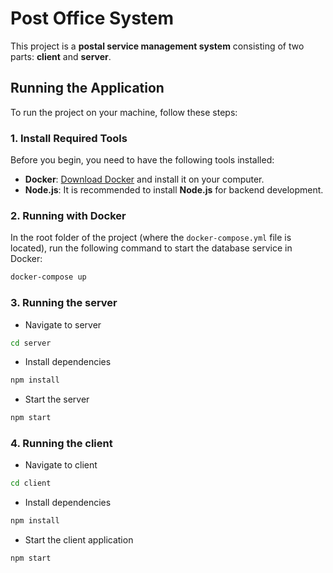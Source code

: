 # Post Office System

This project is a **postal service management system** consisting of two parts: **client** and **server**.

## Running the Application

To run the project on your machine, follow these steps:

### 1. Install Required Tools

Before you begin, you need to have the following tools installed:

- **Docker**: [Download Docker](https://www.docker.com/products/docker-desktop) and install it on your computer.
- **Node.js**: It is recommended to install **Node.js** for backend development.

### 2. Running with Docker

In the root folder of the project (where the `docker-compose.yml` file is located), run the following command to start the database service in Docker:

```bash
docker-compose up
```

### 3. Running the server

- Navigate to server

```bash
cd server
```

- Install dependencies

```bash
npm install
```

- Start the server

```bash
npm start
```

### 4. Running the client

- Navigate to client

```bash
cd client
```

- Install dependencies

```bash
npm install
```

- Start the client application

```bash
npm start
```


